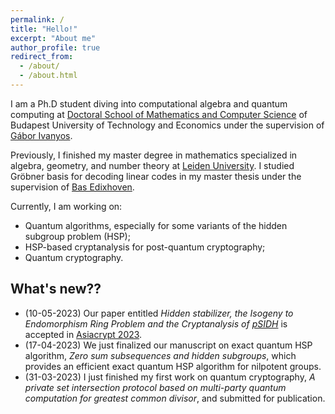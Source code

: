 ```yaml
---
permalink: /
title: "Hello!"
excerpt: "About me"
author_profile: true
redirect_from:
  - /about/
  - /about.html
---
```

I am a Ph.D student diving into computational algebra and quantum computing at [Doctoral School of Mathematics and Computer Science](https://doktori.math.bme.hu/english/index-E.html) of Budapest University of Technology and Economics under the supervision of [Gábor Ivanyos](http://old.sztaki.hu/~ivanyos/). 

Previously, I finished my master degree in mathematics specialized in algebra, geometry, and number theory at [Leiden University](https://www.universiteitleiden.nl/en/education/study-programmes/master/mathematics/algebra-geometry-and-number-theory). I studied Gröbner basis for decoding linear codes in my master thesis under the supervision of [Bas Edixhoven](https://en.wikipedia.org/wiki/Bas_Edixhoven).

Currently, I am working on:
* Quantum algorithms, especially for some variants of the hidden subgroup problem (HSP);
* HSP-based cryptanalysis for post-quantum cryptography;
* Quantum cryptography.

## What's new??
* (10-05-2023) Our paper entitled <i>Hidden stabilizer, the Isogeny to Endomorphism Ring Problem and the Cryptanalysis of [pSIDH](https://link.springer.com/chapter/10.1007/978-3-031-22966-4_1)</i>  is accepted in [Asiacrypt 2023](http://asiacrypt.iacr.org/).
* (17-04-2023) We just finalized our manuscript on exact quantum HSP algorithm, <i>Zero sum subsequences and hidden subgroups</i>, which provides an efficient exact quantum HSP algorithm for nilpotent groups.
* (31-03-2023) I just finished my first work on quantum cryptography, <i>A private set intersection protocol based on multi-party quantum computation for greatest common divisor</i>, and submitted for publication.
